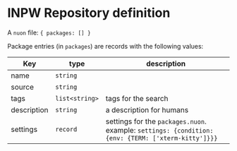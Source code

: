 # INPW Repository definition

A `nuon` file: `{ packages: [] }`

Package entries (in `packages`) are records with the following values:

Key         | type           | description
----------- | -------------- | -----------
name        | `string`       |
source      | `string`       |
tags        | `list<string>` | tags for the search
description | `string`       | a description for humans
settings    | `record`       | settings for the `packages.nuon`. example: `settings: {condition: {env: {TERM: ['xterm-kitty']}}}`
